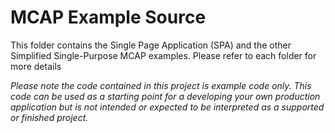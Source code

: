 # MCAP Example Source

This folder contains the Single Page Application (SPA) and the other Simplified Single-Purpose MCAP examples. Please refer to each folder for more details

<i>Please note the code contained in this project is example code only. This code can be used as a starting 
point for a developing your own production application but is not intended or expected to be 
interpreted as a supported or finished project. </i>


